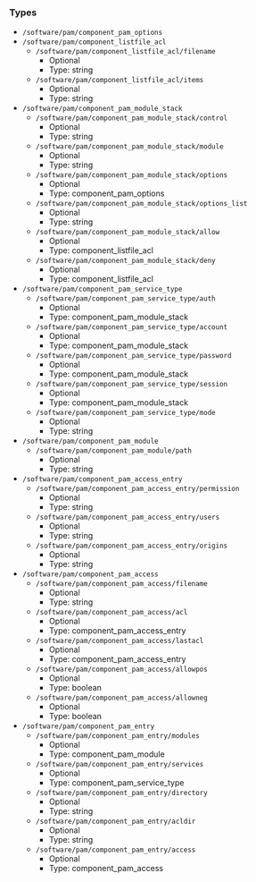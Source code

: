 
### Types

 - `/software/pam/component_pam_options`
 - `/software/pam/component_listfile_acl`
    - `/software/pam/component_listfile_acl/filename`
        - Optional
        - Type: string
    - `/software/pam/component_listfile_acl/items`
        - Optional
        - Type: string
 - `/software/pam/component_pam_module_stack`
    - `/software/pam/component_pam_module_stack/control`
        - Optional
        - Type: string
    - `/software/pam/component_pam_module_stack/module`
        - Optional
        - Type: string
    - `/software/pam/component_pam_module_stack/options`
        - Optional
        - Type: component_pam_options
    - `/software/pam/component_pam_module_stack/options_list`
        - Optional
        - Type: string
    - `/software/pam/component_pam_module_stack/allow`
        - Optional
        - Type: component_listfile_acl
    - `/software/pam/component_pam_module_stack/deny`
        - Optional
        - Type: component_listfile_acl
 - `/software/pam/component_pam_service_type`
    - `/software/pam/component_pam_service_type/auth`
        - Optional
        - Type: component_pam_module_stack
    - `/software/pam/component_pam_service_type/account`
        - Optional
        - Type: component_pam_module_stack
    - `/software/pam/component_pam_service_type/password`
        - Optional
        - Type: component_pam_module_stack
    - `/software/pam/component_pam_service_type/session`
        - Optional
        - Type: component_pam_module_stack
    - `/software/pam/component_pam_service_type/mode`
        - Optional
        - Type: string
 - `/software/pam/component_pam_module`
    - `/software/pam/component_pam_module/path`
        - Optional
        - Type: string
 - `/software/pam/component_pam_access_entry`
    - `/software/pam/component_pam_access_entry/permission`
        - Optional
        - Type: string
    - `/software/pam/component_pam_access_entry/users`
        - Optional
        - Type: string
    - `/software/pam/component_pam_access_entry/origins`
        - Optional
        - Type: string
 - `/software/pam/component_pam_access`
    - `/software/pam/component_pam_access/filename`
        - Optional
        - Type: string
    - `/software/pam/component_pam_access/acl`
        - Optional
        - Type: component_pam_access_entry
    - `/software/pam/component_pam_access/lastacl`
        - Optional
        - Type: component_pam_access_entry
    - `/software/pam/component_pam_access/allowpos`
        - Optional
        - Type: boolean
    - `/software/pam/component_pam_access/allowneg`
        - Optional
        - Type: boolean
 - `/software/pam/component_pam_entry`
    - `/software/pam/component_pam_entry/modules`
        - Optional
        - Type: component_pam_module
    - `/software/pam/component_pam_entry/services`
        - Optional
        - Type: component_pam_service_type
    - `/software/pam/component_pam_entry/directory`
        - Optional
        - Type: string
    - `/software/pam/component_pam_entry/acldir`
        - Optional
        - Type: string
    - `/software/pam/component_pam_entry/access`
        - Optional
        - Type: component_pam_access
